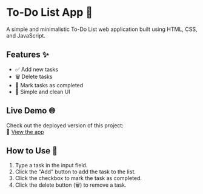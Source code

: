 # To-Do List App 📝

A simple and minimalistic To-Do List web application built using HTML, CSS, and JavaScript.

## Features ✨
- ✅ Add new tasks
- 🗑️ Delete tasks
- 📌 Mark tasks as completed
- 🎨 Simple and clean UI

## Live Demo 🌐
Check out the deployed version of this project:  
🔗 [View the app](https://markju1010.github.io/to-do-list/)

## How to Use 📖
1. Type a task in the input field.
2. Click the "Add" button to add the task to the list.
3. Click the checkbox to mark the task as completed.
4. Click the delete button (🗑️) to remove a task.
